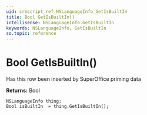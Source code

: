 ```yaml
---
uid: crmscript_ref_NSLanguageInfo_GetIsBuiltIn
title: Bool GetIsBuiltIn()
intellisense: NSLanguageInfo.GetIsBuiltIn
keywords: NSLanguageInfo, GetIsBuiltIn
so.topic: reference
---
```


# Bool GetIsBuiltIn()

Has this row been inserted by SuperOffice priming data

**Returns:** Bool

```crmscript
NSLanguageInfo thing;
Bool isBuiltIn  = thing.GetIsBuiltIn();
```

